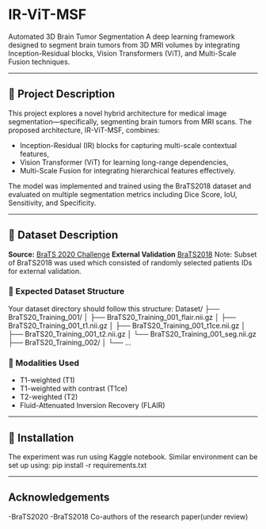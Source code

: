 # IR-ViT-MSF
Automated 3D Brain Tumor Segmentation
A deep learning framework designed to segment brain tumors from 3D MRI volumes by integrating Inception-Residual blocks, Vision Transformers (ViT), and Multi-Scale Fusion techniques.

---

## 📌 Project Description

This project explores a novel hybrid architecture for medical image segmentation—specifically, segmenting brain tumors from MRI scans. The proposed architecture, IR-ViT-MSF, combines:
- Inception-Residual (IR) blocks for capturing multi-scale contextual features,
- Vision Transformer (ViT) for learning long-range dependencies,
- Multi-Scale Fusion for integrating hierarchical features effectively.

The model was implemented and trained using the BraTS2018 dataset and evaluated on multiple segmentation metrics including Dice Score, IoU, Sensitivity, and Specificity.

---

## 📂 Dataset Description

**Source:** [BraTS 2020 Challenge]([https://www.med.upenn.edu/cbica/brats2018/](https://www.kaggle.com/datasets/awsaf49/brats20-dataset-training-validation))
**External Validation** [BraTS2018](https://www.kaggle.com/datasets/harshitsinghai/miccai-brats2018-original-dataset)
Note: Subset of BraTS2018 was used which consisted of randomly selected patients IDs for external validation.

### 📁 Expected Dataset Structure

Your dataset directory should follow this structure:
Dataset/
├── BraTS20_Training_001/
│ ├── BraTS20_Training_001_flair.nii.gz
│ ├── BraTS20_Training_001_t1.nii.gz
│ ├── BraTS20_Training_001_t1ce.nii.gz
│ ├── BraTS20_Training_001_t2.nii.gz
│ └── BraTS20_Training_001_seg.nii.gz
├── BraTS20_Training_002/
│ └── ...


### 🧪 Modalities Used
- T1-weighted (T1)
- T1-weighted with contrast (T1ce)
- T2-weighted (T2)
- Fluid-Attenuated Inversion Recovery (FLAIR)


---

## 🧰 Installation
The experiment was run using Kaggle notebook. Similar environment can be set up using:
pip install -r requirements.txt

---

## Acknowledgements
-BraTS2020
-BraTS2018
Co-authors of the research paper(under review)






